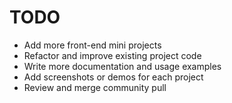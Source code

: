 # TODO

- Add more front-end mini projects
- Refactor and improve existing project code
- Write more documentation and usage examples
- Add screenshots or demos for each project
- Review and merge community pull
